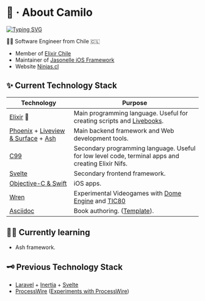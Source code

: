 
# 🥷 · About Camilo

[![Typing SVG](https://readme-typing-svg.herokuapp.com?font=Fira+Code&size=19&pause=1000&color=9027F7&width=435&lines=Camilo+%7C%3E+Elixir+%7C%3E+Software+Engineer)](https://git.io/typing-svg)

🧑‍💻 Software Engineer from Chile 🇨🇱

- Member of [Elixir Chile](https://elixircl.github.io)
- Maintainer of [Jasonelle iOS Framework](https://jasonelle.com)
- Website [Ninjas.cl](https://ninjas.cl)

## ✨ Current Technology Stack

|Technology|Purpose|
|---|---|
|[Elixir](https://elixir-lang.org/) 🎉 | Main programming language. Useful for creating scripts and [Livebooks](https://livebook.dev/).
|[Phoenix](https://www.phoenixframework.org/) + [Liveview & Surface](https://surface-ui.org/) + [Ash](https://ash-hq.org/) | Main backend framework and Web development tools.
|[C99](https://en.wikipedia.org/wiki/C99) | Secondary programming language. Useful for low level code, terminal apps and creating Elixir Nifs.
|[Svelte](https://svelte.dev/) | Secondary frontend framework.
|[Objective-C & Swift](https://www.swift.org/) | iOS apps.
|[Wren](https://wren.io/) | Experimental Videogames with [Dome Engine](https://domeengine.com) and [TIC80](http://tic80.com/)
|[Asciidoc](https://asciidoctor.org/) | Book authoring. ([Template](https://github.com/NinjasCL/asciidoc-book-template/)).

## 👨‍🎓 Currently learning

- Ash framework.

## 🗝️ Previous Technology Stack

- [Laravel](https://laravel.com/) + [Inertia](https://inertiajs.com/) + [Svelte](https://svelte.dev/)
- [ProcessWire](https://processwire.com/) ([Experiments with ProcessWire](https://github.com/joyofpw/))
